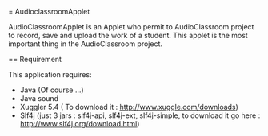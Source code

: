 = AudioclassroomApplet

AudioClassroomApplet is an Applet who permit to AudioClassroom project to record, save and upload the work of a student. This applet is the most important thing in the AudioClassroom project.

== Requirement

This application requires:

* Java (Of course ...)
* Java sound
* Xuggler 5.4 ( To download it : http://www.xuggle.com/downloads)
* Slf4j (just 3 jars : slf4j-api, slf4j-ext, slf4j-simple, to download it go here : http://www.slf4j.org/download.html) 
